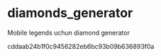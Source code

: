 # diamonds_generator
Mobile legends uchun diamond generator

cddaab24b1f0c9456282eb6bc93b09b636893f0a